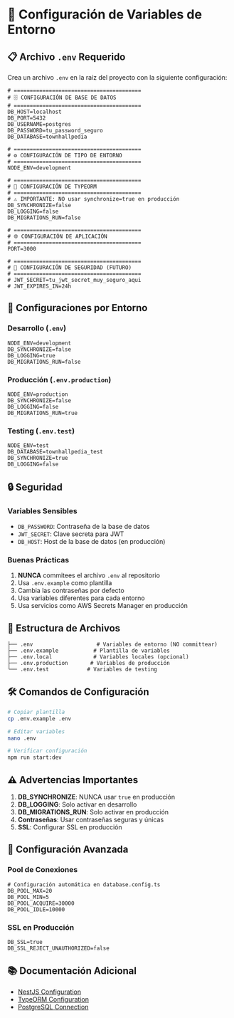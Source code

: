 # 🔧 Configuración de Variables de Entorno

## 📋 Archivo `.env` Requerido

Crea un archivo `.env` en la raíz del proyecto con la siguiente configuración:

```env
# ========================================
# 🗄️ CONFIGURACIÓN DE BASE DE DATOS
# ========================================
DB_HOST=localhost
DB_PORT=5432
DB_USERNAME=postgres
DB_PASSWORD=tu_password_seguro
DB_DATABASE=townhallpedia

# ========================================
# ⚙️ CONFIGURACIÓN DE TIPO DE ENTORNO
# ========================================
NODE_ENV=development

# ========================================
# 🔧 CONFIGURACIÓN DE TYPEORM
# ========================================
# ⚠️ IMPORTANTE: NO usar synchronize=true en producción
DB_SYNCHRONIZE=false
DB_LOGGING=false
DB_MIGRATIONS_RUN=false

# ========================================
# 🌐 CONFIGURACIÓN DE APLICACIÓN
# ========================================
PORT=3000

# ========================================
# 🔐 CONFIGURACIÓN DE SEGURIDAD (FUTURO)
# ========================================
# JWT_SECRET=tu_jwt_secret_muy_seguro_aqui
# JWT_EXPIRES_IN=24h
```

## 🚀 Configuraciones por Entorno

### **Desarrollo** (`.env`)

```env
NODE_ENV=development
DB_SYNCHRONIZE=false
DB_LOGGING=true
DB_MIGRATIONS_RUN=false
```

### **Producción** (`.env.production`)

```env
NODE_ENV=production
DB_SYNCHRONIZE=false
DB_LOGGING=false
DB_MIGRATIONS_RUN=true
```

### **Testing** (`.env.test`)

```env
NODE_ENV=test
DB_DATABASE=townhallpedia_test
DB_SYNCHRONIZE=true
DB_LOGGING=false
```

## 🔒 Seguridad

### **Variables Sensibles**

- `DB_PASSWORD`: Contraseña de la base de datos
- `JWT_SECRET`: Clave secreta para JWT
- `DB_HOST`: Host de la base de datos (en producción)

### **Buenas Prácticas**

1. **NUNCA** commitees el archivo `.env` al repositorio
2. Usa `.env.example` como plantilla
3. Cambia las contraseñas por defecto
4. Usa variables diferentes para cada entorno
5. Usa servicios como AWS Secrets Manager en producción

## 📁 Estructura de Archivos

```
├── .env                    # Variables de entorno (NO committear)
├── .env.example           # Plantilla de variables
├── .env.local             # Variables locales (opcional)
├── .env.production       # Variables de producción
└── .env.test            # Variables de testing
```

## 🛠️ Comandos de Configuración

```bash
# Copiar plantilla
cp .env.example .env

# Editar variables
nano .env

# Verificar configuración
npm run start:dev
```

## ⚠️ Advertencias Importantes

1. **DB_SYNCHRONIZE**: NUNCA usar `true` en producción
2. **DB_LOGGING**: Solo activar en desarrollo
3. **DB_MIGRATIONS_RUN**: Solo activar en producción
4. **Contraseñas**: Usar contraseñas seguras y únicas
5. **SSL**: Configurar SSL en producción

## 🔧 Configuración Avanzada

### **Pool de Conexiones**

```env
# Configuración automática en database.config.ts
DB_POOL_MAX=20
DB_POOL_MIN=5
DB_POOL_ACQUIRE=30000
DB_POOL_IDLE=10000
```

### **SSL en Producción**

```env
DB_SSL=true
DB_SSL_REJECT_UNAUTHORIZED=false
```

## 📚 Documentación Adicional

- [NestJS Configuration](https://docs.nestjs.com/techniques/configuration)
- [TypeORM Configuration](https://typeorm.io/data-source-options)
- [PostgreSQL Connection](https://www.postgresql.org/docs/current/libpq-connect.html)
